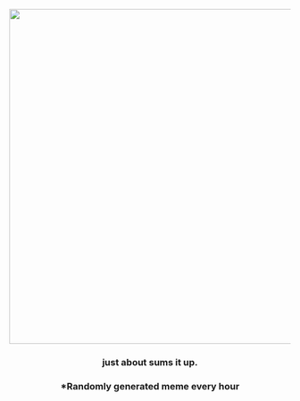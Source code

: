 <p align="center">
        <img src="https://i.redd.it/26v5nctgp9x91.jpg" width="600" height="600">
        </p>
        <h3 align="center">just about sums it up.</h3>
        <h3 align="center">*Randomly generated meme every hour</h3>
    